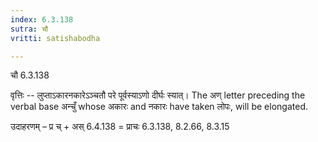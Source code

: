 ```yaml
---
index: 6.3.138
sutra: चौ
vritti: satishabodha

---
```

 चौ 6.3.138 


वृत्तिः -- लुप्ताऽकारनकारेऽञ्चतौ परे पूर्वस्याऽणो दीर्घः स्यात्। The अण् letter preceding the verbal base अन्चुँ whose अकारः and नकारः have taken लोपः, will be elongated. 


उदाहरणम् – प्र च् + अस् 6.4.138 = प्राचः 6.3.138, 8.2.66, 8.3.15 